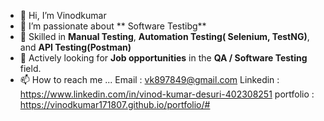 - 👋 Hi, I’m Vinodkumar
- 👀 I’m passionate about ** Software Testibg**
- 🌱 Skilled in **Manual Testing**, **Automation Testing( Selenium, TestNG)**, and **API Testing(Postman)**
- 💞️ Actively looking for **Job opportunities** in the **QA / Software Testing** field.
- 📫 How to reach me ...
      Email : vk897849@gmail.com
      Linkedin : https://www.linkedin.com/in/vinod-kumar-desuri-402308251
      portfolio : https://vinodkumar171807.github.io/portfolio/#
<!---
Vinodkumar171807/Vinodkumar171807 is a ✨ special ✨ repository because its `README.md` (this file) appears on your GitHub profile.
You can click the Preview link to take a look at your changes.
--->
